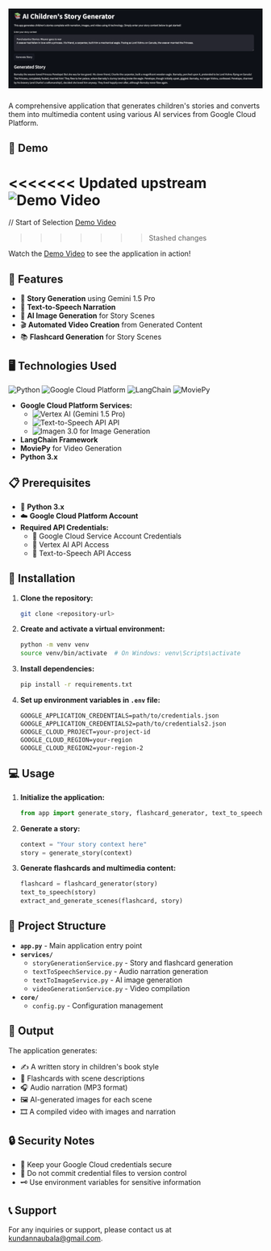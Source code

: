 # ![AI-Powered Children's Story Generator](Screenshot%202024-12-12%20at%2017.46.14.png)

A comprehensive application that generates children's stories and converts them into multimedia content using various AI services from Google Cloud Platform.

## 🎥 Demo

<<<<<<< Updated upstream
![Demo Video](https://drive.google.com/file/d/1SuyQ6qn78Hq6QDXKaMvxtumpcXszlk4A/view?usp=drive_link)
=======
 // Start of Selection
[Demo Video](https://drive.google.com/file/d/1SuyQ6qn78Hq6QDXKaMvxtumpcXszlk4A/view?usp=drive_link)
>>>>>>> Stashed changes

Watch the [Demo Video](#) to see the application in action!

## 🌟 Features

- 🚀 **Story Generation** using Gemini 1.5 Pro
- 🎤 **Text-to-Speech Narration**
- 🎨 **AI Image Generation** for Story Scenes
- 🎬 **Automated Video Creation** from Generated Content
- 📚 **Flashcard Generation** for Story Scenes

## 🖥️ Technologies Used

![Python](https://img.shields.io/badge/Python-3776AB?style=flat&logo=python&logoColor=white) 
![Google Cloud Platform](https://img.shields.io/badge/Google%20Cloud-4285F4?style=flat&logo=google-cloud&logoColor=white) 
![LangChain](https://img.shields.io/badge/LangChain-000000?style=flat&logo=langchain&logoColor=white) 
![MoviePy](https://img.shields.io/badge/MoviePy-000000?style=flat&logo=moviepy&logoColor=white) 

- **Google Cloud Platform Services:**
  - ![Vertex AI](https://img.shields.io/badge/Vertex%20AI-4285F4?style=flat&logo=google-cloud&logoColor=white) (Gemini 1.5 Pro)
  - ![Text-to-Speech API](https://img.shields.io/badge/Text--to--Speech-4285F4?style=flat&logo=google-cloud&logoColor=white) API
  - ![Imagen 3.0](https://img.shields.io/badge/Imagen%203.0-4285F4?style=flat&logo=google-cloud&logoColor=white) for Image Generation
- **LangChain Framework**
- **MoviePy** for Video Generation
- **Python 3.x**

## 📋 Prerequisites

- 🐍 **Python 3.x**
- ☁️ **Google Cloud Platform Account**
- **Required API Credentials:**
  - 🔑 Google Cloud Service Account Credentials
  - 📡 Vertex AI API Access
  - 🎤 Text-to-Speech API Access

## 🚀 Installation

1. **Clone the repository:**
    ```bash
    git clone <repository-url>
    ```

2. **Create and activate a virtual environment:**
    ```bash
    python -m venv venv
    source venv/bin/activate  # On Windows: venv\Scripts\activate
    ```

3. **Install dependencies:**
    ```bash
    pip install -r requirements.txt
    ```

4. **Set up environment variables in `.env` file:**
    ```plaintext
    GOOGLE_APPLICATION_CREDENTIALS=path/to/credentials.json
    GOOGLE_APPLICATION_CREDENTIALS2=path/to/credentials2.json
    GOOGLE_CLOUD_PROJECT=your-project-id
    GOOGLE_CLOUD_REGION=your-region
    GOOGLE_CLOUD_REGION2=your-region-2
    ```

## 💻 Usage

1. **Initialize the application:**
    ```python
    from app import generate_story, flashcard_generator, text_to_speech, extract_and_generate_scenes
    ```

2. **Generate a story:**
    ```python
    context = "Your story context here"
    story = generate_story(context)
    ```

3. **Generate flashcards and multimedia content:**
    ```python
    flashcard = flashcard_generator(story)
    text_to_speech(story)
    extract_and_generate_scenes(flashcard, story)
    ```

## 🎯 Project Structure

- **`app.py`** - Main application entry point
- **`services/`**
  - `storyGenerationService.py` - Story and flashcard generation
  - `textToSpeechService.py` - Audio narration generation
  - `textToImageService.py` - AI image generation
  - `videoGenerationService.py` - Video compilation
- **`core/`**
  - `config.py` - Configuration management

## 📝 Output

The application generates:
- ✍️ A written story in children's book style
- 📇 Flashcards with scene descriptions
- 🎧 Audio narration (MP3 format)
- 🖼️ AI-generated images for each scene
- 🎞️ A compiled video with images and narration

## 🔒 Security Notes

- 🔐 Keep your Google Cloud credentials secure
- 🛑 Do not commit credential files to version control
- 🗝️ Use environment variables for sensitive information

## 📞 Support

For any inquiries or support, please contact us at [kundannaubala@gmail.com](mailto:kundannaubala@gmail.com).

```

